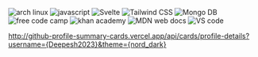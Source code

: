 ![arch linux](https://img.shields.io/badge/Arch_Linux-1793D1?style=for-the-badge&logo=arch-linux&logoColor=white) ![javascript](https://img.shields.io/badge/JavaScript-F7DF1E?style=for-the-badge&logo=JavaScript&logoColor=white) ![Svelte](https://img.shields.io/badge/Svelte-4A4A55?style=for-the-badge&logo=svelte&logoColor=FF3E00) ![Tailwind CSS](https://img.shields.io/badge/Tailwind_CSS-38B2AC?style=for-the-badge&logo=tailwind-css&logoColor=white) ![Mongo DB](https://img.shields.io/badge/MongoDB-4EA94B?style=for-the-badge&logo=mongodb&logoColor=white) ![free code camp](https://img.shields.io/badge/freecodecamp-27273D?style=for-the-badge&logo=freecodecamp&logoColor=white) ![khan academy](https://img.shields.io/badge/Khan%20Academy-14BF96?style=for-the-badge&logo=Khan%20Academy&logoColor=white) ![MDN web docs](https://img.shields.io/badge/MDN_Web_Docs-black?style=for-the-badge&logo=mdnwebdocs&logoColor=white) ![VS code](https://img.shields.io/badge/Visual_Studio_Code-0078D4?style=for-the-badge&logo=visual%20studio%20code&logoColor=white)

http://github-profile-summary-cards.vercel.app/api/cards/profile-details?username={Deepesh2023}&theme={nord_dark}



